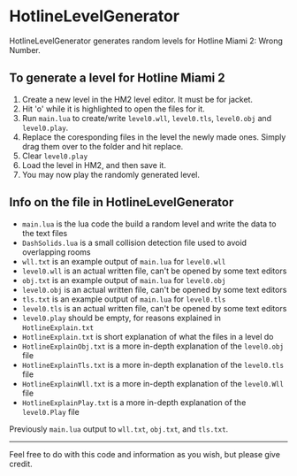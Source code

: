 # HotlineLevelGenerator
HotlineLevelGenerator generates random levels for Hotline Miami 2: Wrong Number.

To generate a level for Hotline Miami 2
---
  1. Create a new level in the HM2 level editor. It must be for jacket.
  2. Hit 'o' while it is highlighted to open the files for it.
  3. Run `main.lua` to create/write `level0.wll`, `level0.tls`, `level0.obj` and `level0.play`.
  4. Replace the coresponding files in the level the newly made ones. Simply drag them over to the folder and hit replace. 
  5. Clear `level0.play`
  6. Load the level in HM2, and then save it.
  7. You may now play the randomly generated level.

Info on the file in HotlineLevelGenerator
---
  * `main.lua` is the lua code the build a random level and write the data to the text files
  * `DashSolids.lua` is a small collision detection file used to avoid overlapping rooms
  * `wll.txt` is an example output of `main.lua` for `level0.wll`
  * `level0.wll` is an actual written file, can't be opened by some text editors
  * `obj.txt` is an example output of `main.lua` for `level0.obj`
  * `level0.obj` is an actual written file, can't be opened by some text editors
  * `tls.txt` is an example output of `main.lua` for `level0.tls`
  * `level0.tls` is an actual written file, can't be opened by some text editors
  * `level0.play` should be empty, for reasons explained in `HotlineExplain.txt`
  * `HotlineExplain.txt` is short explanation of what the files in a level do
  * `HotlineExplainObj.txt` is a more in-depth explanation of the `level0.obj` file
  * `HotlineExplainTls.txt` is a more in-depth explanation of the `level0.tls` file
  * `HotlineExplainWll.txt` is a more in-depth explanation of the `level0.Wll` file
  * `HotlineExplainPlay.txt` is a more in-depth explanation of the `level0.Play` file

Previously `main.lua` output to `wll.txt`, `obj.txt`, and `tls.txt`. 

---
Feel free to do with this code and information as you wish, but please give credit.
